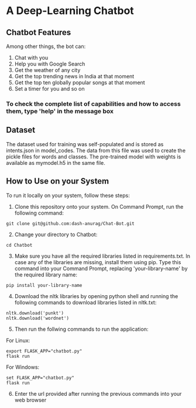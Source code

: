 # A Deep-Learning Chatbot

## Chatbot Features

Among other things, the bot can:

1. Chat with you
2. Help you with Google Search
3. Get the weather of any city
4. Get the top trending news in India at that moment
5. Get the top ten globally popular songs at that moment
6. Set a timer for you and so on

### To check the complete list of capabilities and how to access them, type 'help' in the message box

## Dataset

The dataset used for training was self-populated and is stored as intents.json in model_codes. The data from this file was used to create the pickle files for words and classes. The pre-trained model with weights is available as mymodel.h5 in the same file.

## How to Use on your System

To run it locally on your system, follow these steps:

1. Clone this repository onto your system. On Command Prompt, run the following command:

```
git clone git@github.com:dash-anurag/Chat-Bot.git
```

2. Change your directory to Chatbot:

```
cd Chatbot
```

3. Make sure you have all the required libraries listed in requirements.txt. In case any of the libraries are missing, install them using pip. Type this command into your Command Prompt, replacing 'your-library-name' by the required library name:

```
pip install your-library-name
```

4. Download the nltk libraries by opening python shell and running the following commands to download libraries
listed in nltk.txt:

```
nltk.download('punkt')
nltk.download('wordnet')
```

5. Then run the follwing commands to run the application:

For Linux: 
```
export FLASK_APP="chatbot.py"
flask run
```

For Windows:
```
set FLASK_APP="chatbot.py"
flask run
```

6. Enter the url provided after running the previous commands into your web browser
